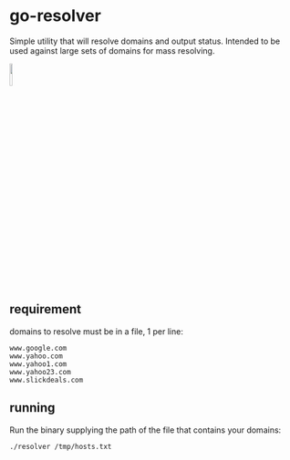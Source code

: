 # go-resolver
Simple utility that will resolve domains and output status. Intended to be used against large sets of domains for mass resolving.

<img width="10%" src="https://raw.github.com/golang-samples/gopher-vector/master/gopher.png"/>

## requirement
domains to resolve must be in a file, 1 per line:

```
www.google.com
www.yahoo.com
www.yahoo1.com
www.yahoo23.com
www.slickdeals.com
```

## running
Run the binary supplying the path of the file that contains your domains:

`./resolver /tmp/hosts.txt`
